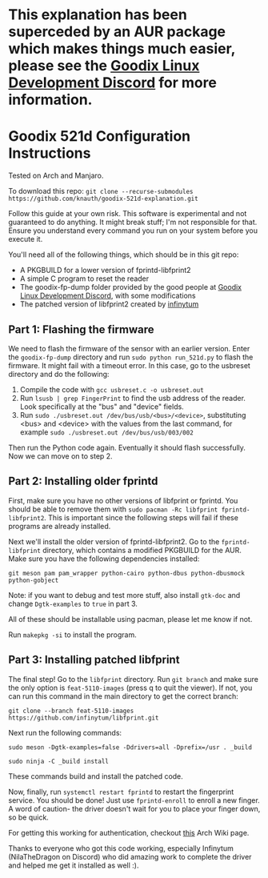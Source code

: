 # This explanation has been superceded by an AUR package which makes things much easier, please see the [Goodix Linux Development Discord](https://discord.gg/tqxCu3986U) for more information.

# Goodix 521d Configuration Instructions
Tested on Arch and Manjaro. 

To download this repo: `git clone --recurse-submodules https://github.com/knauth/goodix-521d-explanation.git`

Follow this guide at your own risk. This software is experimental and not guaranteed to do anything. It might break stuff; I'm not responsible for that. Ensure you understand every command you run on your system before you execute it.

You'll need all of the following things, which should be in this git repo:

- A PKGBUILD for a lower version of fprintd-libfprint2
- A simple C program to reset the reader
- The goodix-fp-dump folder provided by the good people at [Goodix Linux Development Discord](https://discord.gg/tqxCu3986U), with some modifications
- The patched version of libfprint2 created by [infinytum](https://github.com/infinytum)

## Part 1: Flashing the firmware
We need to flash the firmware of the sensor with an earlier version. Enter the `goodix-fp-dump` directory and run `sudo python run_521d.py` to flash the firmware. It might fail with a timeout error. In this case, go to the usbreset directory and do the following:

1. Compile the code with `gcc usbreset.c -o usbreset.out`
2. Run `lsusb | grep FingerPrint` to find the usb address of the reader. Look specifically at the "bus" and "device" fields.
3. Run `sudo ./usbreset.out /dev/bus/usb/<bus>/<device>`, substituting <bus\> and <device\> with the values from the last command, for example `sudo ./usbreset.out /dev/bus/usb/003/002`

Then run the Python code again. Eventually it should flash successfully. Now we can move on to step 2.

## Part 2: Installing older fprintd
First, make sure you have no other versions of libfprint or fprintd. You should be able to remove them with `sudo pacman -Rc libfprint fprintd-libfprint2`. This is important since the following steps will fail if these programs are already installed.

Next we'll install the older version of fprintd-libfprint2. Go to the `fprintd-libfprint` directory, which contains a modified PKGBUILD for the AUR. Make sure you have the following dependencies installed:

`git meson pam pam_wrapper python-cairo python-dbus python-dbusmock python-gobject`

Note: if you want to debug and test more stuff, also install `gtk-doc` and change `Dgtk-examples` to `true` in part 3.

All of these should be installable using pacman, please let me know if not.

Run `makepkg -si` to install the program.

## Part 3: Installing patched libfprint
The final step! Go to the `libfprint` directory. Run `git branch` and make sure the only option is `feat-5110-images` (press q to quit the viewer). If not, you can run this command in the main directory to get the correct branch:

`git clone --branch feat-5110-images https://github.com/infinytum/libfprint.git`

Next run the following commands:

`sudo meson -Dgtk-examples=false -Ddrivers=all -Dprefix=/usr . _build`

`sudo ninja -C _build install`

These commands build and install the patched code.

Now, finally, run `systemctl restart fprintd` to restart the fingerprint service. You should be done! Just use `fprintd-enroll` to enroll a new finger. A word of caution- the driver doesn't wait for you to place your finger down, so be quick.

For getting this working for authentication, checkout [this](https://wiki.archlinux.org/title/Fprint) Arch Wiki page.

Thanks to everyone who got this code working, especially Infinytum (NilaTheDragon on Discord) who did amazing work to complete the driver and helped me get it installed as well :).
